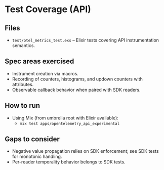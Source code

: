 Test Coverage (API)
===================

Files
-----
- `test/otel_metrics_test.exs` – Elixir tests covering API instrumentation semantics.

Spec areas exercised
--------------------
- Instrument creation via macros.
- Recording of counters, histograms, and updown counters with attributes.
- Observable callback behavior when paired with SDK readers.

How to run
----------
- Using Mix (from umbrella root with Elixir available):
  - `mix test apps/opentelemetry_api_experimental`

Gaps to consider
----------------
- Negative value propagation relies on SDK enforcement; see SDK tests for monotonic handling.
- Per-reader temporality behavior belongs to SDK tests.


